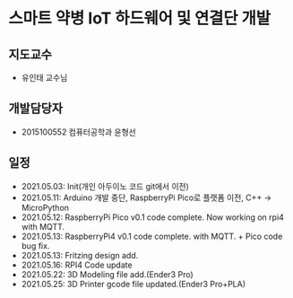 # 스마트 약병 IoT 하드웨어 및 연결단 개발

## 지도교수
+ 유인태 교수님

## 개발담당자
+ 2015100552 컴퓨터공학과 윤형선

## 일정
+ 2021.05.03: Init(개인 아두이노 코드 git에서 이전)
+ 2021.05.11: Arduino 개발 중단, RaspberryPi Pico로 플랫폼 이전, C++ -> MicroPython
+ 2021.05.12: RaspberryPi Pico v0.1 code complete. Now working on rpi4 with MQTT.
+ 2021.05.13: RaspberryPi4 v0.1 code complete. with MQTT. + Pico code bug fix.
+ 2021.05.13: Fritzing design add.
+ 2021.05.16: RPI4 Code update
+ 2021.05.22: 3D Modeling file add.(Ender3 Pro)
+ 2021.05.25: 3D Printer gcode file updated.(Ender3 Pro+PLA)